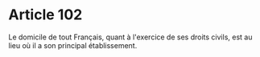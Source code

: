 # Article 102

Le domicile de tout Français, quant à l'exercice de ses droits civils, est au lieu où il a son principal établissement.
